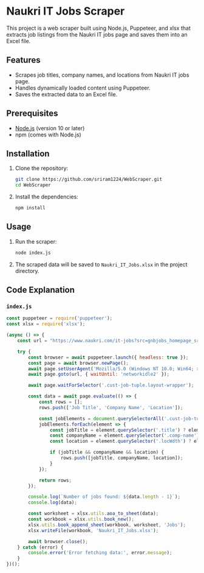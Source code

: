 # Naukri IT Jobs Scraper

This project is a web scraper built using Node.js, Puppeteer, and xlsx that extracts job listings from the Naukri IT jobs page and saves them into an Excel file.

## Features

- Scrapes job titles, company names, and locations from Naukri IT jobs page.
- Handles dynamically loaded content using Puppeteer.
- Saves the extracted data to an Excel file.

## Prerequisites

- [Node.js](https://nodejs.org/) (version 10 or later)
- npm (comes with Node.js)

## Installation

1. Clone the repository:
    ```sh
    git clone https://github.com/sriram1224/WebScraper.git
    cd WebScraper
    ```

2. Install the dependencies:
    ```sh
    npm install
    ```

## Usage

1. Run the scraper:
    ```sh
    node index.js
    ```

2. The scraped data will be saved to `Naukri_IT_Jobs.xlsx` in the project directory.

## Code Explanation

### `index.js`

```javascript
const puppeteer = require('puppeteer');
const xlsx = require('xlsx');

(async () => {
    const url = "https://www.naukri.com/it-jobs?src=gnbjobs_homepage_srch";

    try {
        const browser = await puppeteer.launch({ headless: true });
        const page = await browser.newPage();
        await page.setUserAgent('Mozilla/5.0 (Windows NT 10.0; Win64; x64) AppleWebKit/537.36 (KHTML, like Gecko) Chrome/58.0.3029.110 Safari/537.36');
        await page.goto(url, { waitUntil: 'networkidle2' });

        await page.waitForSelector('.cust-job-tuple.layout-wrapper');

        const data = await page.evaluate(() => {
            const rows = [];
            rows.push(['Job Title', 'Company Name', 'Location']);

            const jobElements = document.querySelectorAll('.cust-job-tuple.layout-wrapper');
            jobElements.forEach(element => {
                const jobTitle = element.querySelector('.title') ? element.querySelector('.title').innerText.trim() : '';
                const companyName = element.querySelector('.comp-name') ? element.querySelector('.comp-name').innerText.trim() : '';
                const location = element.querySelector('.locWdth') ? element.querySelector('.locWdth').innerText.trim() : '';

                if (jobTitle && companyName && location) {
                    rows.push([jobTitle, companyName, location]);
                }
            });

            return rows;
        });

        console.log(`Number of jobs found: ${data.length - 1}`); 
        console.log(data); 

        const worksheet = xlsx.utils.aoa_to_sheet(data);
        const workbook = xlsx.utils.book_new();
        xlsx.utils.book_append_sheet(workbook, worksheet, 'Jobs');
        xlsx.writeFile(workbook, 'Naukri_IT_Jobs.xlsx');

        await browser.close();
    } catch (error) {
        console.error('Error fetching data:', error.message);
    }
})();
